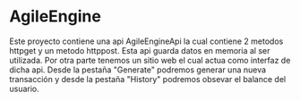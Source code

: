 # AgileEngine

Este proyecto contiene una api AgileEngineApi la cual contiene 2 metodos httpget y un metodo httppost. 
Esta api guarda datos en memoria al ser utilizada. Por otra parte tenemos un sitio web el cual actua como interfaz de dicha api. 
Desde la pestaña "Generate" podremos generar una nueva transacción y desde la pestaña "History" podremos obsevar el balance del usuario. 
